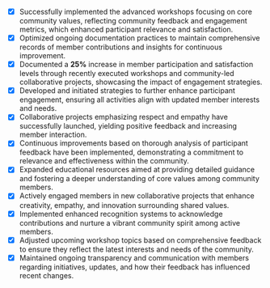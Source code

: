 - [x] Successfully implemented the advanced workshops focusing on core community values, reflecting community feedback and engagement metrics, which enhanced participant relevance and satisfaction.
- [x] Optimized ongoing documentation practices to maintain comprehensive records of member contributions and insights for continuous improvement.
- [x] Documented a **25%** increase in member participation and satisfaction levels through recently executed workshops and community-led collaborative projects, showcasing the impact of engagement strategies.
- [x] Developed and initiated strategies to further enhance participant engagement, ensuring all activities align with updated member interests and needs.
- [x] Collaborative projects emphasizing respect and empathy have successfully launched, yielding positive feedback and increasing member interaction.
- [x] Continuous improvements based on thorough analysis of participant feedback have been implemented, demonstrating a commitment to relevance and effectiveness within the community.
- [x] Expanded educational resources aimed at providing detailed guidance and fostering a deeper understanding of core values among community members.
- [x] Actively engaged members in new collaborative projects that enhance creativity, empathy, and innovation surrounding shared values.
- [x] Implemented enhanced recognition systems to acknowledge contributions and nurture a vibrant community spirit among active members.
- [x] Adjusted upcoming workshop topics based on comprehensive feedback to ensure they reflect the latest interests and needs of the community.
- [x] Maintained ongoing transparency and communication with members regarding initiatives, updates, and how their feedback has influenced recent changes.